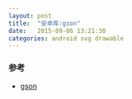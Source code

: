 ```yaml
---
layout: post
title:  "安卓库:gson"
date:   2015-09-06 13:21:30
categories: android svg drawable
---
```


### 参考
+ [gson](https://github.com/google/gson)
